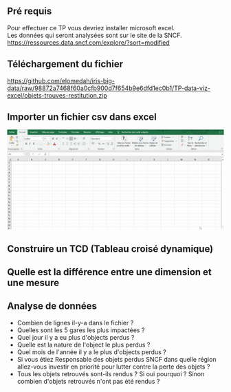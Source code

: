 ## Pré requis
Pour effectuer ce TP vous devriez installer microsoft excel.   
Les données qui seront analysées sont sur le site de la SNCF. https://ressources.data.sncf.com/explore/?sort=modified   


## Téléchargement du fichier

https://github.com/elomedah/iris-big-data/raw/98872a7468f60a0cfb900d7f654b9e6dfd1ec0b1/TP-data-viz-excel/objets-trouves-restitution.zip 

## Importer un fichier csv dans excel

![alt text](import_csv_file_excel.gif "Importer fichier csv dans excel")


## Construire un TCD (Tableau croisé dynamique)

## Quelle est la différence entre une dimension et une mesure 

## Analyse de données

- Combien de lignes  il-y-a dans le fichier ?
- Quelles sont les 5 gares les plus impactées ?
- Quel jour il y a eu plus d'objects perdus ?
- Quelle est la nature de l'object le plus perdus ?
- Quel mois de l'année il y a le plus d'objects perdus ?
- Si vous étiez Responsable des objets perdus SNCF dans quelle région allez-vous investir en priorité pour lutter contre la perte des objets ?
- Tous les objets retrouvés sont-ils rendus ? Si oui pourquoi ? Sinon combien d'objets retrouvés n'ont pas été rendus ?
